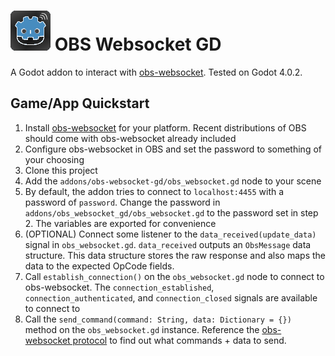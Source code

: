 # ![](obs_godot_icon.png) OBS Websocket GD

A Godot addon to interact with [obs-websocket](https://github.com/Palakis/obs-websocket). Tested on Godot 4.0.2.

## Game/App Quickstart
1. Install [obs-websocket](https://github.com/Palakis/obs-websocket) for your platform. Recent distributions of OBS should come with obs-websocket already included
2. Configure obs-websocket in OBS and set the password to something of your choosing
3. Clone this project
4. Add the `addons/obs-websocket-gd/obs_websocket.gd` node to your scene
5. By default, the addon tries to connect to `localhost:4455` with a password of `password`. Change the password in `addons/obs_websocket_gd/obs_websocket.gd` to the password set in step 2. The variables are exported for convenience
6. (OPTIONAL) Connect some listener to the `data_received(update_data)` signal in `obs_websocket.gd`. `data_received` outputs an `ObsMessage` data structure. This data structure stores the raw response and also maps the data to the expected OpCode fields.
7. Call `establish_connection()` on the `obs_websocket.gd` node to connect to obs-websocket. The `connection_established`, `connection_authenticated`, and `connection_closed` signals are available to connect to
8. Call the `send_command(command: String, data: Dictionary = {})` method on the `obs_websocket.gd` instance. Reference the [obs-websocket protocol](https://github.com/obsproject/obs-websocket/blob/master/docs/generated/protocol.md) to find out what commands + data to send.


